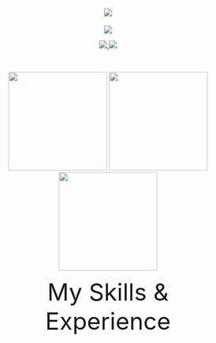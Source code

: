 <h1 align="center"><img src="https://images.cooltext.com/5674198.png"></h1>

<p align=center><img src="https://readme-typing-svg.demolab.com/?lines=Software%20engineer%20and%20developer;7%2B%20years%20of%20experience%20with%20CPP%20CSharp%20and%20Python;Successful%20competitive%20programmer%20and%20investor&font=Consolas&center=true&width=440&height=45&color=0088ff&vCenter=true&pause=100&size=19" /></p>

<p align="center">
  <a href="https://github.com/overclockedd2?tab=repositories&sort=stargazers">
    <img src="https://img.shields.io/github/stars/overclockedd2?label=TOTAL STARS&style=for-the-badge&color=ffff00&labelColor=002045"/>
  </a>
  <a href="https://github.com/overclockedd2?tab=followers">
    <img src="https://img.shields.io/github/followers/overclockedd2?style=for-the-badge&color=ff0000&labelColor=002045"/>
  </a>
</p>


<br />
<p align="center">
  <img height="200" src="https://github-readme-stats.vercel.app/api?username=overclockedd2&theme=yeblu&show_icons=true" />
  <img height="200" src="https://github-readme-stats.vercel.app/api/top-langs/?username=overclockedd2&theme=yeblu" />
  <img height="200" src="https://github-readme-streak-stats.herokuapp.com/?user=overclockedd2&theme=yeblu"/>
</p>

<font size="400"><P align="center">My Skills & Experience</P></font>


